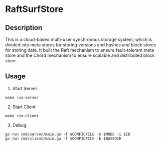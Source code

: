 # RaftSurfStore

## Description

This is a cloud-based multi-user synchronous storage system, which is divided into meta stores for storing versions and hashes and block stores for storing data. It built the Raft mechanism to ensure fault-tolerant meta store and the Chord mechanism to ensure scalable and distributed block store.

## Usage

1. Start Server
```console
make run-server
```

2. Start Client
```console
make run-client
```

3. Debug
```console
go run cmd/server/main.go -f $CONFIGFILE -m $MODE -i $ID
go run cmd/client/main.go -f $CONFIGFILE -b $BASEDIR
```